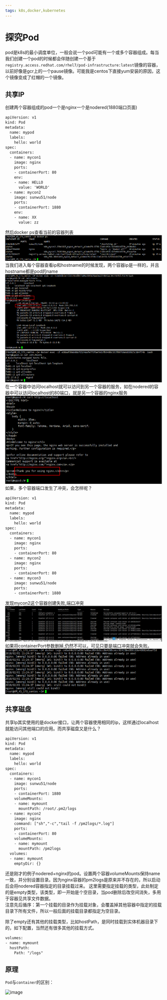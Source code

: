 ```yaml
---
tags: k8s,docker,kubernetes
---
```

# 探究Pod
pod是k8s的最小调度单位，一般会说一个pod可能有一个或多个容器组成。每当我们创建一个pod的时候都会伴随创建一个基于`registry.access.redhat.com/rhel7/pod-infrastructure:latest`镜像的容器，以前好像是gcr上的一个pause镜像。可能我是centos下直接yum安装的原因，这个镜像变成了红帽的一个镜像。
## 共享IP
创建两个容器组成的pod一个是nginx一个是nodered(1880端口页面)
```
apiVersion: v1
kind: Pod
metadata:
  name: mypod
  labels:
    hello: world
spec:
  containers:
  - name: mycon1
    image: nginx
    ports:
    - containerPort: 80
    env:
    - name: HELLO
      value: 'WORLD'
  - name: mycon2
    image: sunwu51/node
    ports:
    - containerPort: 1880
    env:
    - name: XX
      value: zz
```
然后docker ps查看当前的容器列表  
![docker ps](img/kube1.jpg)
当我们进入每个容器查看ip和hostname的时候发现，两个容器ip是一样的，并且hostname都是pod的name  
![ip](img/kube2.jpg)  
![ip](img/kube3.jpg)  
在一个容器中访问localhost就可以访问到另一个容器的服务，如在nodered的容器中可以访问localhost的80端口，就是另一个容器的nginx服务
![ip](img/kube4.jpg)  
如果，多个容器端口发生了冲突，会怎样呢？
```
apiVersion: v1
kind: Pod
metadata:
  name: mypod
  labels:
    hello: world
spec:
  containers:
  - name: mycon1
    image: nginx
    ports:
    - containerPort: 80
  - name: mycon2
    image: nginx
    ports:
    - containerPort: 80
  - name: mycon3
    image: sunwu51/node
    ports:
    - containerPort: 1880
```
发现mycon2这个容器创建失败,端口冲突  
![kube5](img/kube5.jpg)  
如果将containerPort参数删掉,仍然不可以，可见只要是端口冲突就会失败。  
![port](img/kube6.jpg)
## 共享磁盘
共享Ip其实使用的是docker接口，让两个容器使用相同的ip，这样通过localhost就能访问其他端口的应用。而共享磁盘又是什么？
```
apiVersion: v1
kind: Pod
metadata:
  name: mypod
  labels:
    hello: world
spec:
  containers:
  - name: mycon1
    image: sunwu51/node
    ports:
    - containerPort: 1880
    volumeMounts:
    - name: mymount
      mountPath: /root/.pm2/logs
  - name: mycon2
    image: nginx
    command: ["sh","-c","tail -f /pm2logs/*.log"]
    ports:
    - containerPort: 80
    volumeMounts:
    - name: mymount
      mountPath: /pm2logs
  volumes:
  - name: mymount
    emptyDir: {}
```
还是刚才的例子nodered+nginx的pod。设置两个容器volumeMounts保持name一致，并分别设置目录。因为nginx容器的pm2logs是原来并不存在的，所以启动后会将nodered容器指定的目录挂载过来。
这里需要指定挂载的类型，此处制定的是empty类型，该类型，即一开始是个空目录，当pod删除后改空间消失，多用于容器见共享文件数据。  
注意先后循序：第一个挂载的目录作为挂载对象，会覆盖掉其他容器中指定的挂载目录下所有文件，所以一般后面的挂载目录都指定为空目录。

除了empty还有其他的挂载类型，比如hostPath，是同时挂载到实体机器目录下的，如下配置，当然还有很多其他的挂载方式。
```
volumes:
- name: mymount
  hostPath:
    Path: "/logs"
```

## 原理
`Pod`与`container`的区别：

![image](https://i.imgur.com/YfXLEVJ.png)


